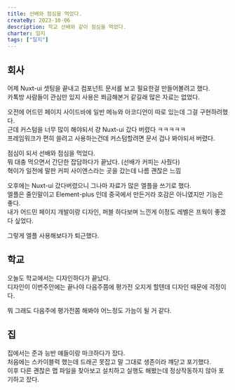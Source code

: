 ```yaml
---
title: 선배와 점심을 먹었다.
createBy: 2023-10-06
description: 학교 선배와 같이 점심을 먹었다.
charter: 일지
tags: ["일지"]
---
```


## 회사

어제 Nuxt-ui 셋팅을 끝내고 컴포넌트 문서를 보고 필요한걸 만들어볼려고 했다.  
카톡방 사람들이 관심만 있지 사용은 쬐금해본거 같길래 많은 자료는 없었다.

오전에 어드민 페이지 사이드바에 일반 메뉴와 아코디언이 따로 있는데 그걸 구현하려했다.  
근데 커스텀을 너무 많이 해야되서 걍 Nuxt-ui 갔다 버렸다 ㅋㅋㅋㅋㅋ  
프레임워크가 편히 쓸려고 사용하는건데 커스텀할려면 문서 겁나 봐야되서 버렸다.

점심이 되서 선배와 점심을 먹었다.  
뭐 대충 먹으면서 간단한 잡담하다가 끝났다. (선배가 커피는 사줬다)  
혁이가 일전에 말판 커피 사이엔스라는 곳을 갔는데 나름 괜찮은 느낌

오후에는 Nuxt-ui 갔다버렸으니 그나마 자료가 많은 엘플을 쓰기로 했다.  
엘플은 줄인말이고 Element-plus 인데 중국에서 만든거라 호감은 아니였지만 기능은 좋다.  
내가 어드민 페이지 개발이랑 디자인, 퍼블 하다보며 느낀게 이정도 레벨은 프웍이 좋겠다 싶었다.

그렇게 엘플 사용해보다가 퇴근했다.

## 학교

오늘도 학교에서는 디자인하다가 끝났다.  
디자인이 이번주안에는 끝나야 다음주쯤에 평가전 오지게 할텐데 디자인 때문에 걱정이다.

뭐 그래도 다음주에 평가전쫌 해봐야 어느정도 가늠이 될 거 같다.

## 집

집에서는 준과 능반 얘들이랑 마크하다가 잤다.  
처음에는 스카이블럭 했는데 드래곤 못잡고 말 그대로 생존이라 꺠닫고 포기했다.  
이후 다른 괜찮은 맵 파일을 찾아보고 설치하고 실행도 해봤는데 정상작동하지 않아 포기하고 잤다.

